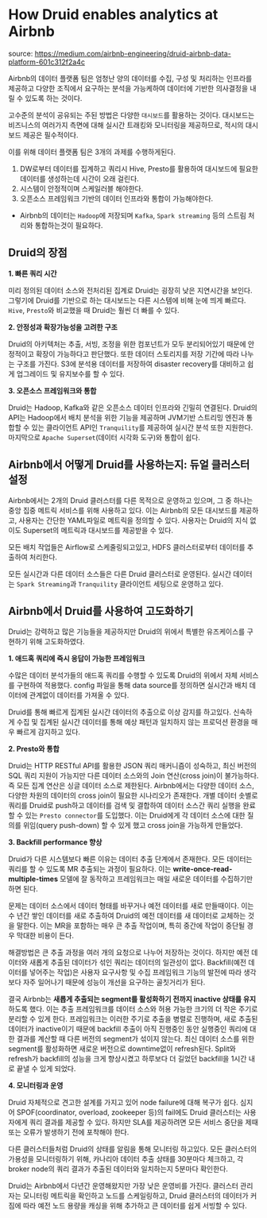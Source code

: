 # How Druid enables analytics at Airbnb

source: https://medium.com/airbnb-engineering/druid-airbnb-data-platform-601c312f2a4c

Airbnb의 데이터 플랫폼 팀은 엄청난 양의 데이터를 수집, 구성 및 처리하는 인프라를 제공하고 다양한 조직에서 요구하는 분석을 가능케하여 데이터에 기반한 의사결정을 내릴 수 있도록 하는 것이다.

고수준의 분석이 공유되는 주된 방법은 다양한 `대시보드`를 활용하는 것이다. 대시보드는 비즈니스의 여러가지 측면에 대해 실시간 트래킹와 모니터링을 제공하므로, 적시의 대시보드 제공은 필수적이다.

이를 위해 데이터 플랫폼 팀은 3개의 과제를 수행하게된다.

1. DW로부터 데이터를 집계하고 쿼리시 Hive, Presto를 활용하여 대시보드에 필요한 데이터를 생성하는데 시간이 오래 걸린다.
2. 시스템이 안정적이며 스케일러블 해야한다.
3. 오픈소스 프레임워크 기반의 데이터 인프라와 통합이 가능해야한다.
  - Airbnb의 데이터는 `Hadoop`에 저장되며 `Kafka`, `Spark streaming` 등의 스트림 처리와 통합하는것이 필요하다.

## Druid의 장점

**1. 빠른 쿼리 시간**

미리 정의된 데이터 소스와 전처리된 집계로 Druid는 굉장히 낮은 지연시간을 보인다. 그렇기에 Druid를 기반으로 하는 대시보드는 다른 시스템에 비해 눈에 띄게 빠르다. `Hive`, `Presto`와 비교했을 때 Druid는 훨씬 더 빠를 수 있다.

**2. 안정성과 확장가능성을 고려한 구조**

Druid의 아키텍처는 추출, 서빙, 조정을 위한 컴포넌트가 모두 분리되어있기 때문에 안정적이고 확장이 가능하다고 판단했다. 또한 데이터 스토리지를 저장 기간에 따라 나누는 구조를 가진다. S3에 분석용 데이터를 저장하여 disaster recovery를 대비하고 쉽게 업그레이드 및 유지보수를 할 수 있다.

**3. 오픈소스 프레임워크와 통합**

Druid는 Hadoop, Kafka와 같은 오픈소스 데이터 인프라와 긴밀히 연결된다. Druid의 API는 Hadoop에서 배치 분석을 위한 기능을 제공하며 JVM기반 스트리밍 엔진과 통합할 수 있는 클라이언트 API인 `Tranquility`를 제공하여 실시간 분석 또한 지원한다. 마지막으로 `Apache Superset`(데이터 시각화 도구)와 통합이 쉽다.

## Airbnb에서 어떻게 Druid를 사용하는지: 듀얼 클러스터 설정

Airbnb에서는 2개의 Druid 클러스터를 다른 목적으로 운영하고 있으며, 그 중 하나는 중앙 집중 메트릭 서비스를 위해 사용하고 있다. 이는 Airbnb의 모든 대시보드를 제공하고, 사용자는 간단한 YAML파일로 메트릭을 정의할 수 있다. 사용자는 Druid의 지식 없이도 Superset의 메트릭과 대시보드를 제공받을 수 있다.

모든 배치 작업들은 Airflow로 스케줄링되고있고, HDFS 클러스터로부터 데이터를 추출하여 처리한다.

모든 실시간과 다른 데이터 소스들은 다른 Druid 클러스터로 운영된다. 실시간 데이터는 `Spark Streaming`과 `Tranquility` 클라이언트 세팅으로 운영하고 있다.

## Airbnb에서 Druid를 사용하여 고도화하기

Druid는 강력하고 많은 기능들을 제공하지만 Druid의 위에서 특별한 유즈케이스를 구현하기 위해 고도화하였다.

**1. 애드혹 쿼리에 즉시 응답이 가능한 프레임워크**

수많은 데이터 분석가들의 애드혹 쿼리를 수행할 수 있도록 Druid의 위에서 자체 서비스를 구현하여 적용했다. config 파일을 통해 data source를 정의하면 실시간과 배치 데이터에 관계없이 데이터를 가져올 수 있다.

Druid를 통해 빠르게 집계된 실시간 데이터의 추출으로 이상 감지를 하고있다. 신속하게 수집 및 집계된 실시간 데이터를 통해 예상 패턴과 일치하지 않는 프로덕션 환경을 매우 빠르게 감지하고 있다.

**2. Presto와 통합**

Druid는 HTTP RESTful API를 활용한 JSON 쿼리 매커니즘이 성숙하고, 최신 버전의 SQL 쿼리 지원이 가능지만 다른 데이터 소스와의 Join 연산(cross join)이 불가능하다. 즉 모든 집계 연산은 싱글 데이터 소스로 제한된다. Airbnb에서는 다양한 데이터 소스, 다양한 차원의 데이터의 cross join이 필요한 시나리오가 존재한다. 개별 데이터 솟별로 쿼리를 Druid로 push하고 데이터를 검색 및 결합하여 데이터 소스간 쿼리 실행을 완료할 수 있는 `Presto connector`를 도입했다. 이는 Druid에게 각 데이터 소스에 대한 질의를 위임(query push-down) 할 수 있게 했고 cross join을 가능하게 만들었다.

**3. Backfill performance 향상**

Druid가 다른 시스템보다 빠른 이유는 데이터 추출 단계에서 존재한다. 모든 데이터는 쿼리를 할 수 있도록 MR 추출되는 과정이 필요하다. 이는 **write-once-read-multiple-times** 모델에 잘 동작하고 프레임워크는 매일 새로운 데이터를 수집하기만 하면 된다.

문제는 데이터 소스에서 데이터 형태를 바꾸거나 예전 데이터를 새로 만들때이다. 이는 수 년간 쌓인 데이터를 새로 추출하여 Druid의 예전 데이터를 새 데이터로 교체하는 것을 말한다. 이는 MR을 포함하는 매우 큰 추출 작업이며, 특히 중간에 작업이 중단될 경우 막대한 비용이 든다.

해결방법은 큰 추출 과정을 여러 개의 요청으로 나누어 저장하는 것이다. 하지만 예전 데이터와 새롭게 추출된 데이터가 섞인 쿼리는 데이터의 일관성이 없다. Backfill(예전 데이터를 넣어주는 작업)은 사용자 요구사항 및 수집 프레임워크 기능의 발전에 따라 생각보다 자주 일어나기 때문에 성능이 개선을 요구하는 골칫거리가 된다.

결국 Airbnb는 **새롭게 추출되는 segment를 활성화하기 전까지 inactive 상태를 유지**하도록 했다. 이는 추출 프레임워크를 데이터 소스와 허용 가능한 크기의 더 작은 주기로 분리할 수 있게 한다. 프레임워크는 이러한 주기로 추출을 병렬로 진행하며, 새로 추출된 데이터가 inactive이기 때문에 backfill 추출이 아직 진행중인 동안 실행중인 쿼리에 대한 결과를 계산할 때 다른 버전의 segment가 섞이지 않는다. 최신 데이터 소스를 위한 segment를 활성화하면 새로운 버전으로 downtime없이 refresh된다. Split와 refresh가 backfill의 성능을 크게 향상시켰고 하루보다 더 길었던 backfill을 1시간 내로 끝낼 수 있게 되었다.

**4. 모니터링과 운영**

Druid 자체적으로 견고한 설계를 가지고 있어 node failure에 대해 복구가 쉽다. 심지어 SPOF(coordinator, overload, zookeeper 등)의 fail에도 Druid 클러스터는 사용자에게 쿼리 결과를 제공할 수 있다. 하지만 SLA를 제공하려면 모든 서비스 중단을 제때 또는 오류가 발생하기 전에 포착해야 한다.

다른 클러스터들처럼 Druid의 상태를 알림을 통해 모니터링 하고있다. 모든 클러스터의 가용성을 모니터링하기 위해, 카나리아 데이터 추출 상태를 30분마다 체크하고, 각 broker node의 쿼리 결과가 추출된 데이터와 일치하는지 5분마다 확인한다. 

Druid는 Airbnb에서 다년간 운영해왔지만 가장 낮은 운영비를 가진다. 클러스터 관리자는 모니터링 메트릭을 확인하고 노드를 스케일링하고, Druid 클러스터의 데이터가 커짐에 따라 예전 노드 용량을 캐싱을 위해 추가하고 큰 데이터를 쉽게 서빙할 수 있다. 

